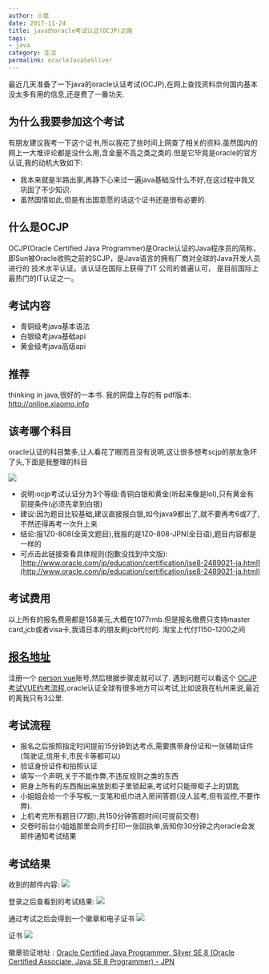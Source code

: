 ```yaml
---
author: 小莫
date: 2017-11-24
title: java的oracle考试认证(OCJP)之路
tags:
- java
category: 生活
permalink: oracleJavaSeSliver
---
```

最近几天准备了一下java的oracle认证考试(OCJP),在网上查找资料奈何国内基本没太多有用的信息,还是费了一番功夫.
<!--more-->
## 为什么我要参加这个考试
有朋友建议我考一下这个证书,所以我花了些时间上网查了相关的资料.虽然国内的网上一大堆评论都是没什么用,含金量不高之类之类的.但是它毕竟是oracle的官方认证,我的动机大致如下:
- 我本来就是半路出家,再静下心来过一遍java基础没什么不好,在这过程中我又巩固了不少知识.
- 虽然国情如此,但是有出国意愿的话这个证书还是很有必要的.

## 什么是OCJP
OCJP(Oracle Certified Java Programmer)是Oracle认证的Java程序员的简称，即Sun被Oracle收购之前的SCJP，是Java语言的拥有厂商对全球的Java开发人员进行的 技术水平认证。该认证在国际上获得了IT 公司的普遍认可， 是目前国际上最热门的IT认证之一。

## 考试内容
- 青铜级考java基本语法
- 白银级考java基础api
- 黄金级考java高级api

## 推荐
thinking in java,很好的一本书. 我的网盘上存的有 pdf版本: http://online.xiaomo.info


## 该考哪个科目
oracle认证的科目繁多,让人看花了眼而且没有说明,这让很多想考scjp的朋友急坏了头,下面是我整理的科目

![](https://image.xiaomo.info/ocjp/科目说明.png)

- 说明:ocjp考试认证分为3个等级:青铜白银和黄金(听起来像是lol),只有黄金有前提条件(必须先拿到白银)
- 建议:因为题目比较基础,建议直接报白银,如今java9都出了,就不要再考6或7了,不然还得再考一次升上来
- 结论:报1Z0-808(全英文题目),我报的是1Z0-808-JPN(全日语),题目内容都是一样的
- 可点击此链接查看具体规则(抱歉没找到中文版): [http://www.oracle.com/jp/education/certification/jse8-2489021-ja.html](http://www.oracle.com/jp/education/certification/jse8-2489021-ja.html)
## 考试费用
以上所有的报名费用都是158美元,大概在1077rmb.但是报名缴费只支持master card,jcb或者visa卡,我请日本的朋友刷jcb代付的. 淘宝上代付1150-1200之间

## [报名地址](https://wsr.pearsonvue.com/testtaker/signin/SignInPage.htm?clientCode=ORACLE)
注册一个 [person vue](https://wsr.pearsonvue.com/testtaker/signin/SignInPage.htm?clientCode=ORACLE)账号,然后根据步骤走就可以了. 遇到问题可以看这个 [OCJP考试VUE约考流程](https://jingyan.baidu.com/article/72ee561a537855e16138df2b.html),oracle认证全球有很多地方可以考试,比如说我在杭州来说,最近的离我只有3公里.

## 考试流程
- 报名之后按照指定时间提前15分钟到达考点,需要携带身份证和一张辅助证件(驾驶证,信用卡,市民卡等都可以)
- 验证身份证件和拍照认证
- 填写一个声明,关于不能作弊,不违反规则之类的东西
- 把身上所有的东西掏出来放到柜子里锁起来,考试时只能带柜子上的钥匙
- 小姐姐会给一个手写板,一支笔和纸巾进入房间答题(没人监考,但有监控,不要作弊).
- 上机考完所有题目(77题),共150分钟答题时间(可提前交卷)
- 交卷时前台小姐姐那里会同步打印一张回执单,告知你30分钟之内oracle会发邮件通知考试结果

## 考试结果
收到的邮件内容:
![](https://image.xiaomo.info/ocjp/mail.png)

登录之后查看到的考试结果:
![](https://image.xiaomo.info/ocjp/exam.png)

通过考试之后会得到一个徽章和电子证书
![](https://image.xiaomo.info/ocjp/list.png)

证书
![](https://image.xiaomo.info/ocjp/证书.png)

徽章验证地址 : [Oracle Certified Java Programmer, Silver SE 8 (Oracle Certified Associate, Java SE 8 Programmer) - JPN](https://www.youracclaim.com/badges/78daff58-e1ce-4885-bcde-073a77b0fa97)